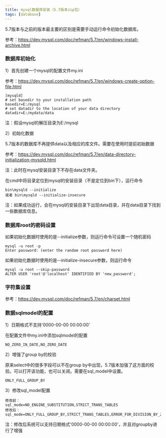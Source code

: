 ```yaml
---
title: mysql数据库安装（5.7版本zip包）
tags: [database]
---
```


5.7版本与之前的版本最主要的区别是需要手动运行命令初始化数据库。

参考：https://dev.mysql.com/doc/refman/5.7/en/windows-install-archive.html

### 数据库初始化

1）首先创建一个mysql的配置文件my.ini

参考：https://dev.mysql.com/doc/refman/5.7/en/windows-create-option-file.html

```
[mysqld]
# set basedir to your installation path
basedir=E:/mysql
# set datadir to the location of your data directory
datadir=E:/mydata/data
```

注：假设mysql的解压目录为E:/mysql

2）初始化数据

5.7版本的数据库不再提供data以及相应的库文件。需要在使用时提前初始数据

参考：https://dev.mysql.com/doc/refman/5.7/en/data-directory-initialization-mysqld.html

注：此时在mysql安装目录下不存在data文件夹。

在cmd中将目录定位到mysql的安装目录（不是定位到bin下），运行命令

```
bin\mysqld --initialize
或者 bin\mysqld --initialize-insecure
```

注：如果成功运行，会在mysql的安装目录下出现data目录，并在data目录下找到一些数据库信息。

### 数据库root的密码设置

如果初始化数据时使用的是--initialize参数，则运行命令可设置一个随机密码

```
mysql -u root -p
Enter password: (enter the random root password here)
```

如果初始化数据时使用的是--initialize-insecure参数，则运行命令

```
mysql -u root --skip-password
ALTER USER 'root'@'localhost' IDENTIFIED BY 'new_password';
```

### 字符集设置

参考：https://dev.mysql.com/doc/refman/5.7/en/charset.html

### 数据sqlmodel的配置

1）日期格式不支持'0000-00-00 00:00:00'

在配置文件中my.ini中添加sqlmodel的配置

```
NO_ZERO_IN_DATE,NO_ZERO_DATE
```

2）增强了group by的校验

原来select中的很多字段可以不在group by中出现，5.7版本加强了这方面的校验。可以打开该功能，也可以关闭。需要在sql_model中设置。

```
ONLY_FULL_GROUP_BY
```

3）修改sql_model配置

```
修改前：
sql_mode=NO_ENGINE_SUBSTITUTION,STRICT_TRANS_TABLES
修改后：
sql_mode=ONLY_FULL_GROUP_BY,STRICT_TRANS_TABLES,ERROR_FOR_DIVISION_BY_ZERO,NO_AUTO_CREATE_USER,NO_ENGINE_SUBSTITUTION
```

注：修改后系统可以支持日期格式'0000-00-00 00:00:00'，并且对groupby进行了增强